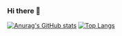 ### Hi there 👋
[![Anurag's GitHub stats](https://github-readme-stats.vercel.app/api?username=malenamorgensen&show_icons=true&theme=dracula)](https://github.com/malenamorgensen/github-readme-stats)
[![Top Langs](https://github-readme-stats.vercel.app/api/top-langs/?username=malenamorgensen&langs_count=8)](https://github.com/malenamorgensen/github-readme-stats)

<!--
**MalenaMorgensen/MalenaMorgensen** is a ✨ _special_ ✨ repository because its `README.md` (this file) appears on your GitHub profile.

Here are some ideas to get you started:

- 🔭 I’m currently working on ...
- 🌱 I’m currently learning ...
- 👯 I’m looking to collaborate on ...
- 🤔 I’m looking for help with ...
- 💬 Ask me about ...
- 📫 How to reach me: ...
- 😄 Pronouns: ...
- ⚡ Fun fact: ...
-->
